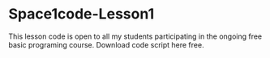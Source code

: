 # Space1code-Lesson1
This lesson code is open to all my students participating in the ongoing free basic programing course. Download code script here free.

